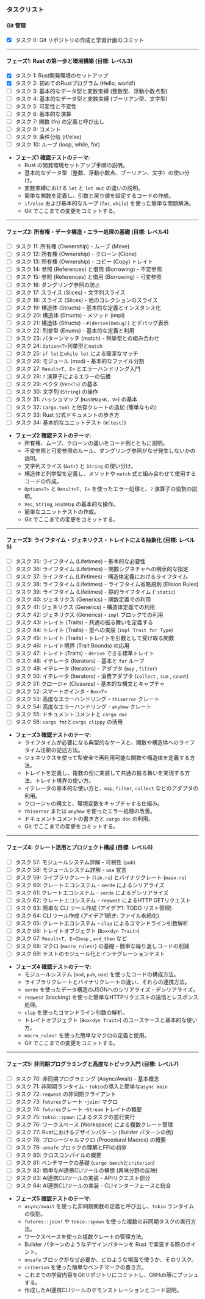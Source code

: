 ### タスクリスト

#### Git 管理

  * [x] タスク 0: Git リポジトリの作成と学習計画のコミット

-----

#### フェーズ1: Rust の第一歩と環境構築 (目標: レベル3)

  * [x] タスク 1: Rust開発環境のセットアップ
  * [x] タスク 2: 初めてのRustプログラム (Hello, world!)
  * [ ] タスク 3: 基本的なデータ型と変数束縛 (整数型、浮動小数点型)
  * [ ] タスク 4: 基本的なデータ型と変数束縛 (ブーリアン型、文字型)
  * [ ] タスク 5: 可変性と不変性
  * [ ] タスク 6: 基本的な演算
  * [ ] タスク 7: 関数 (fn) の定義と呼び出し
  * [ ] タスク 8: コメント
  * [ ] タスク 9: 条件分岐 (if/else)
  * [ ] タスク 10: ループ (loop, while, for)
  * **フェーズ1 確認テストのテーマ:**
      * Rust の開発環境セットアップ手順の説明。
      * 基本的なデータ型（整数、浮動小数点、ブーリアン、文字）の使い分け。
      * 変数束縛における `let` と `let mut` の違いの説明。
      * 簡単な関数を定義し、引数と戻り値を設定するコードの作成。
      * `if/else` および基本的なループ (`for`, `while`) を使った簡単な問題解決。
      * Git でここまでの変更をコミットする。

-----

#### フェーズ2: 所有権・データ構造・エラー処理の基礎 (目標: レベル4)

  * [ ] タスク 11: 所有権 (Ownership) - ムーブ (Move)
  * [ ] タスク 12: 所有権 (Ownership) - クローン (Clone)
  * [ ] タスク 13: 所有権 (Ownership) - コピー (Copy) トレイト
  * [ ] タスク 14: 参照 (References) と借用 (Borrowing) - 不変参照
  * [ ] タスク 15: 参照 (References) と借用 (Borrowing) - 可変参照
  * [ ] タスク 16: ダングリング参照の防止
  * [ ] タスク 17: スライス (Slices) - 文字列スライス
  * [ ] タスク 18: スライス (Slices) - 他のコレクションのスライス
  * [ ] タスク 19: 構造体 (Structs) - 基本的な定義とインスタンス化
  * [ ] タスク 20: 構造体 (Structs) - メソッド (impl)
  * [ ] タスク 21: 構造体 (Structs) -  `#[derive(Debug)]`  とデバッグ表示
  * [ ] タスク 22: 列挙型 (Enums) - 基本的な定義と利用
  * [ ] タスク 23: パターンマッチ (match) - 列挙型との組み合わせ
  * [ ] タスク 24:  `Option<T>`列挙型と`match`
  * [ ] タスク 25:  `if let`と`while let`  による簡潔なマッチ
  * [ ] タスク 26: モジュール (mod) - 基本的なファイル分割
  * [ ] タスク 27:  `Result<T, E>`  とエラーハンドリング入門
  * [ ] タスク 28:  `?`  演算子によるエラーの伝播
  * [ ] タスク 29: ベクタ (`Vec<T>`) の基本
  * [ ] タスク 30: 文字列 (`String`) の操作
  * [ ] タスク 31: ハッシュマップ (`HashMap<K, V>`) の基本
  * [ ] タスク 32:  `Cargo.toml`  と依存クレートの追加 (簡単なもの)
  * [ ] タスク 33: Rust 公式ドキュメントの歩き方
  * [ ] タスク 34: 基本的なユニットテスト (`#[test]`)
  * **フェーズ2 確認テストのテーマ:**
      * 所有権、ムーブ、クローンの違いをコード例とともに説明。
      * 不変参照と可変参照のルール、ダングリング参照がなぜ発生しないかの説明。
      * 文字列スライス (`&str`) と `String` の使い分け。
      * 構造体と列挙型を定義し、メソッドや `match` 式と組み合わせて使用するコードの作成。
      * `Option<T>` と `Result<T, E>` を使ったエラー処理と、`?` 演算子の役割の説明。
      * `Vec`, `String`, `HashMap` の基本的な操作。
      * 簡単なユニットテストの作成。
      * Git でここまでの変更をコミットする。

-----

#### フェーズ3: ライフタイム・ジェネリクス・トレイトによる抽象化 (目標: レベル5)

  * [ ] タスク 35: ライフタイム (Lifetimes) - 基本的な必要性
  * [ ] タスク 36: ライフタイム (Lifetimes) - 関数シグネチャへの明示的な指定
  * [ ] タスク 37: ライフタイム (Lifetimes) - 構造体定義におけるライフタイム
  * [ ] タスク 38: ライフタイム (Lifetimes) - ライフタイム省略規則 (Elision Rules)
  * [ ] タスク 39: ライフタイム (Lifetimes) - 静的ライフタイム (`'static`)
  * [ ] タスク 40: ジェネリクス (Generics) - 関数定義での利用
  * [ ] タスク 41: ジェネリクス (Generics) - 構造体定義での利用
  * [ ] タスク 42: ジェネリクス (Generics) -  `impl`  ブロックでの利用
  * [ ] タスク 43: トレイト (Traits) - 共通の振る舞いを定義する
  * [ ] タスク 44: トレイト (Traits) - 型への実装 (`impl Trait for Type`)
  * [ ] タスク 45: トレイト (Traits) - トレイトを引数として受け取る関数
  * [ ] タスク 46: トレイト境界 (Trait Bounds) の応用
  * [ ] タスク 47: トレイト (Traits) -  `derive`  できる標準トレイト
  * [ ] タスク 48: イテレータ (Iterators) - 基本と  `for`  ループ
  * [ ] タスク 49: イテレータ (Iterators) - アダプタ (`map` ,  `filter`)
  * [ ] タスク 50: イテレータ (Iterators) - 消費アダプタ (`collect` ,  `sum` ,  `count`)
  * [ ] タスク 51: クロージャ (Closures) - 基本的な構文とキャプチャ
  * [ ] タスク 52: スマートポインタ -  `Box<T>`
  * [ ] タスク 53: 高度なエラーハンドリング -  `thiserror`  クレート
  * [ ] タスク 54: 高度なエラーハンドリング -  `anyhow`  クレート
  * [ ] タスク 55: ドキュメントコメントと  `cargo doc`
  * [ ] タスク 56:  `cargo fmt`と`cargo clippy`  の活用
  * **フェーズ3 確認テストのテーマ:**
      * ライフタイムが必要になる典型的なケースと、関数や構造体へのライフタイム注釈の記述方法。
      * ジェネリクスを使って型安全で再利用可能な関数や構造体を定義する方法。
      * トレイトを定義し、複数の型に実装して共通の振る舞いを実現する方法、トレイト境界の使い方。
      * イテレータの基本的な使い方と、`map`, `filter`, `collect` などのアダプタの利用。
      * クロージャの構文と、環境変数をキャプチャする仕組み。
      * `thiserror` または `anyhow` を使ったエラー処理の改善。
      * ドキュメントコメントの書き方と `cargo doc` の利用。
      * Git でここまでの変更をコミットする。

-----

#### フェーズ4: クレート活用とプロジェクト構成 (目標: レベル6)

  * [ ] タスク 57: モジュールシステム詳解 - 可視性 (`pub`)
  * [ ] タスク 58: モジュールシステム詳解 -  `use`  宣言
  * [ ] タスク 59: ライブラリクレート (`lib.rs`) とバイナリクレート (`main.rs`)
  * [ ] タスク 60: クレートエコシステム -  `serde`  によるシリアライズ
  * [ ] タスク 61: クレートエコシステム -  `serde`  によるデシリアライズ
  * [ ] タスク 62: クレートエコシステム -  `reqwest`  によるHTTP GETリクエスト
  * [ ] タスク 63: 簡単な CLI ツール作成 (アイデア1: TODO リスト管理)
  * [ ] タスク 64: CLI ツール作成 (アイデア1続き: ファイル永続化)
  * [ ] タスク 65: クレートエコシステム -  `clap`  によるコマンドライン引数解析
  * [ ] タスク 66: トレイトオブジェクト (`Box<dyn Trait>`)
  * [ ] タスク 67:  `Result<T, E>`の`map` ,  `and_then`  など
  * [ ] タスク 68: マクロ (`macro_rules!`) の基礎 - 簡単な繰り返しコードの削減
  * [ ] タスク 69: テストのモジュール化とインテグレーションテスト
  * **フェーズ4 確認テストのテーマ:**
      * モジュールシステム (`mod`, `pub`, `use`) を使ったコードの構成方法。
      * ライブラリクレートとバイナリクレートの違い、それらの連携方法。
      * `serde` を使ったデータ構造のJSONへのシリアライズ・デシリアライズ。
      * `reqwest` (blocking) を使った簡単なHTTPリクエストの送信とレスポンス処理。
      * `clap` を使ったコマンドライン引数の解析。
      * トレイトオブジェクト (`Box<dyn Trait>`) のユースケースと基本的な使い方。
      * `macro_rules!` を使った簡単なマクロの定義と使用。
      * Git でここまでの変更をコミットする。

-----

#### フェーズ5: 非同期プログラミングと高度なトピック入門 (目標: レベル7)

  * [ ] タスク 70: 非同期プログラミング (Async/Await) - 基本概念
  * [ ] タスク 71: 非同期ランタイム -  `tokio`の導入と簡単な`async main`
  * [ ] タスク 72:  `reqwest`  の非同期クライアント
  * [ ] タスク 73:  `futures`クレート -`join!`  マクロ
  * [ ] タスク 74:  `futures`クレート -`Stream`  トレイトの概要
  * [ ] タスク 75:  `tokio::spawn`  によるタスクの並行実行
  * [ ] タスク 76: ワークスペース (Workspace) による複数クレート管理
  * [ ] タスク 77: Rustにおけるデザインパターン (Builder パターンの例)
  * [ ] タスク 78: プロシージャルマクロ (Procedural Macros) の概要
  * [ ] タスク 79:  `unsafe`  ブロックの理解とFFIの初歩
  * [ ] タスク 80: クロスコンパイルの概要
  * [ ] タスク 81: ベンチマークの基礎 (`cargo bench`と`criterion`)
  * [ ] タスク 82: 簡単なAI連携CLIツールの構想 (興味分野の反映)
  * [ ] タスク 83: AI連携CLIツールの実装 - APIリクエスト部分
  * [ ] タスク 84: AI連携CLIツールの実装 - CLIインターフェースと統合
  * **フェーズ5 確認テストのテーマ:**
      * `async/await` を使った非同期関数の定義と呼び出し、`tokio` ランタイムの役割。
      * `futures::join!` や `tokio::spawn` を使った複数の非同期タスクの実行方法。
      * ワークスペースを使った複数クレートの管理方法。
      * Builder パターンのようなデザインパターンを Rust で実装する際のポイント。
      * `unsafe` ブロックがなぜ必要か、どのような場面で使うか、そのリスク。
      * `criterion` を使った簡単なベンチマークの書き方。
      * これまでの学習内容をGitリポジトリにコミットし、GitHub等にプッシュする。
      * 作成したAI連携CLIツールのデモンストレーションとコード説明。
